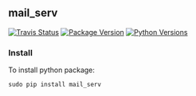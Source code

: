 
## mail_serv

[![Travis Status][travis_icon]][travis_link]
[![Package Version][pypi_icon]][pypi_link]
[![Python Versions][python_icon]][python_link]

### Install

To install python package:

```
sudo pip install mail_serv
```

[travis_icon]: https://travis-ci.org/random-python/mail_serv.svg?branch=master
[travis_link]: https://travis-ci.org/random-python/mail_serv/builds

[pypi_icon]: https://badge.fury.io/py/mail-serv.svg
[pypi_link]: https://pypi.python.org/pypi/mail-serv

[python_icon]: https://img.shields.io/pypi/pyversions/mail_serv.svg
[python_link]: https://pypi.python.org/pypi/mail-serv

[tokei_icon]: https://tokei.rs/b1/github/random-python/mail_serv
[tokei_link]: https://github.com/random-python/mail_serv/tree/master/src
